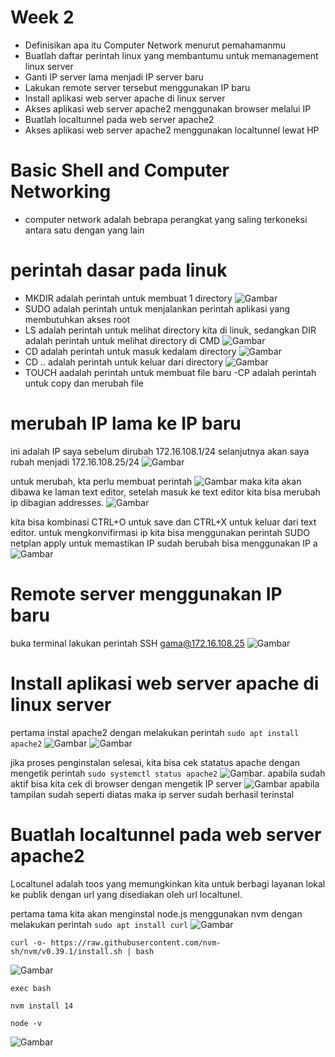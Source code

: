 # Week 2
 - Definisikan apa itu Computer Network menurut pemahamanmu
 - Buatlah daftar perintah linux yang membantumu untuk memanagement linux server
 - Ganti IP server lama menjadi IP server baru
 - Lakukan remote server tersebut menggunakan IP baru
 - Install aplikasi web server apache di linux server
 - Akses aplikasi web server apache2 menggunakan browser melalui IP
 - Buatlah localtunnel pada web server apache2
 - Akses aplikasi web server apache2 menggunakan localtunnel lewat HP

# Basic Shell and Computer Networking
- computer network adalah bebrapa perangkat yang saling terkoneksi antara satu dengan yang lain
# perintah dasar pada linuk
-  MKDIR adalah perintah untuk membuat 1 directory
![Gambar](assets/Screenshot%20(293).png)
- SUDO adalah perintah untuk menjalankan perintah aplikasi yang membutuhkan akses root
- LS adalah perintah untuk melihat directory kita di linuk, sedangkan DIR adalah perintah untuk melihat directory di CMD 
 ![Gambar](assets/Screenshot%20(294).png)
 - CD adalah perintah untuk masuk kedalam directory 
![Gambar](assets/Screenshot%20(295).png)
- CD .. adalah perintah untuk keluar dari directory
![Gambar](assets/Screenshot%20(296).png)
- TOUCH aadalah perintah untuk membuat file baru 
-CP adalah perintah untuk copy dan merubah file
# merubah IP lama ke IP baru
ini adalah IP saya sebelum dirubah 172.16.108.1/24 selanjutnya akan saya rubah menjadi 172.16.108.25/24
![Gambar](assets/Screenshot%20(1).jpeg)

untuk merubah, kta perlu membuat perintah 
![Gambar](assets/photo1654230166.jpeg)
maka kita akan dibawa ke laman text editor, setelah masuk ke text editor kita bisa merubah ip dibagian addresses. 
![Gambar](assets/photo1654158778.jpeg)

kita bisa kombinasi CTRL+O untuk save dan CTRL+X untuk keluar dari text editor.
untuk mengkonvifirmasi ip kita bisa menggunakan perintah 
SUDO netplan apply
untuk memastikan IP sudah berubah bisa menggunakan 
IP a
![Gambar](assets/photo1654160841.jpeg)

# Remote server menggunakan IP baru
buka terminal lakukan perintah 
SSH gama@172.16.108.25
![Gambar](assets/photo1654161161.jpeg)

# Install aplikasi web server apache di linux server

pertama instal apache2 dengan melakukan perintah 
`sudo apt install apache2`
![Gambar](assets/photo1654162978.jpeg)
![Gambar](assets/photo1654163044.jpeg)

jika proses penginstalan selesai, kita bisa cek statatus apache dengan mengetik perintah
 `sudo systemctl status apache2`
![Gambar](assets/photo1654165081.jpeg).
apabila sudah aktif bisa kita cek di browser dengan mengetik IP server 
![Gambar](assets/photo1654165645.jpeg)
apabila tampilan sudah seperti diatas maka ip server sudah berhasil terinstal

# Buatlah localtunnel pada web server apache2
Localtunel adalah toos yang memungkinkan kita untuk berbagi layanan lokal ke publik dengan url yang disediakan oleh url localtunel.

pertama tama kita akan menginstal node.js menggunakan nvm dengan melakukan perintah
`sudo apt install curl`
![Gambar](assets/photo1654165769.jpeg)

`curl -o- https://raw.githubusercontent.com/nvm-sh/nvm/v0.39.1/install.sh | bash`

![Gambar](assets/photo1654213800.jpeg)

`exec bash`

`nvm install 14`

`node -v`

![Gambar](assets/photo1654213862.jpeg)